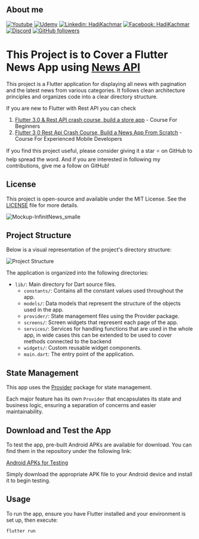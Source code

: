 ## About me

[![Youtube](https://img.shields.io/static/v1?label=Coding%20with%20Hadi&message=Subscribe&logo=YouTube&color=FF0000&style=for-the-badge)][youtube] 
[![Udemy](https://img.shields.io/badge/Udemy-A435F0?style=for-the-badge&logo=Udemy&logoColor=white)][udemy]
[![Linkedin: HadiKachmar](https://img.shields.io/badge/-CONNECT-blue?style=for-the-badge&logo=Linkedin&link=https://www.linkedin.com/in/hadi-kachmar-27a56a177/)][linkedin]
[![Facebook: HadiKachmar](https://img.shields.io/badge/Facebook-1877F2?style=for-the-badge&logo=facebook&logoColor=white)][facebook]
[![Discord](https://img.shields.io/badge/Discord-blue?style=for-the-badge)][discord]
[![GitHub followers](https://img.shields.io/github/followers/hadikachmar3?logo=GitHub&style=for-the-badge)][github]

# This Project is to Cover a Flutter News App using [News API](https://newsapi.org)

This project is a Flutter application for displaying all news with pagination and the latest news from various categories. It follows clean architecture principles and organizes code into a clear directory structure.

If you are new to Flutter with Rest API you can check
1. [Flutter 3.0 & Rest API crash course, build a store app](https://www.youtube.com/watch?v=YAoYJfitObA&ab_channel=CodingwithHadi) - Course For Beginners
2. [Flutter 3 0 Rest Api Crash Course, Build a News App From Scratch](https://www.udemy.com/course/flutter-30rest-api-crash-course-build-a-news-app-from-zero/) - Course For Experienced Mobile Developers

If you find this project useful, please consider giving it a star :star: on GitHub to help spread the word. And if you are interested in following my contributions, give me a follow on GitHub!

## License

This project is open-source and available under the MIT License. See the [LICENSE](LICENSE) file for more details.


![Mockup-InfinitNews_smalle](https://github.com/hadikachmar3/news_infinit/assets/38382273/60c0e1bc-ea15-45bd-8c9d-1cdf0241ef44)



## Project Structure

Below is a visual representation of the project's directory structure:

![Project Structure](https://github-production-user-asset-6210df.s3.amazonaws.com/38382273/283666338-5040ce81-34d9-4402-bada-56baffa7f50a.png)

The application is organized into the following directories:

- `lib/`: Main directory for Dart source files.
  - `constants/`: Contains all the constant values used throughout the app.
  - `models/`: Data models that represent the structure of the objects used in the app.
  - `provider/`: State management files using the Provider package.
  - `screens/`: Screen widgets that represent each page of the app.
  - `services/`: Services for handling functions that are used in the whole app, in wide cases this can be extended to be used to cover methods connected to the backend
  - `widgets/`: Custom reusable widget components.
  - `main.dart`: The entry point of the application.


## State Management

This app uses the [Provider](https://pub.dev/packages/provider) package for state management.

Each major feature has its own `Provider` that encapsulates its state and business logic, ensuring a separation of concerns and easier maintainability.

## Download and Test the App

To test the app, pre-built Android APKs are available for download. You can find them in the repository under the following link:

[Android APKs for Testing](https://github.com/hadikachmar3/news_infinit/tree/master/Android%20APKs)

Simply download the appropriate APK file to your Android device and install it to begin testing.

## Usage

To run the app, ensure you have Flutter installed and your environment is set up, then execute:

```bash
flutter run
```

[udemy]: https://www.udemy.com/user/hadi-kachmar-2/
[youtube]: https://www.youtube.com/channel/UCTGDYkqUtgCelc6G09LUm6w
[linkedin]: https://www.linkedin.com/in/hadi-kachmar-27a56a177/
[github]: https://github.com/hadikachmar3
[email]: mailto:flutterer.dev@gmail.com
[facebook]: https://www.facebook.com/Coding-with-Hadi-113431577650864/
[discord]: https://discord.gg/MhnKaY5qdK
